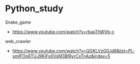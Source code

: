 # Python_study

Snake_game
 - https://www.youtube.com/watch?v=rbasThWVb-c

web_crawler
 - https://www.youtube.com/watch?v=QGKLVzG0Jd8&list=PL-xmlFOn6TUJ9KjFo0VsM3BI9yrCxTnAz&index=5
